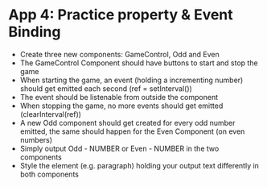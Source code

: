 # App 4: Practice property & Event Binding 
- Create three new components: GameControl, Odd and Even
-  The GameControl Component should have buttons to start and stop the game
- When starting the game, an event (holding a incrementing number) should get emitted each second (ref = setInterval())
- The event should be listenable from outside the component
- When stopping the game, no more events should get emitted (clearInterval(ref))
- A new Odd component should get created for every odd number emitted, the same should happen for the Even Component (on even numbers)
- Simply output Odd - NUMBER or Even - NUMBER in the two components
- Style the element (e.g. paragraph) holding your output text differently in both components
